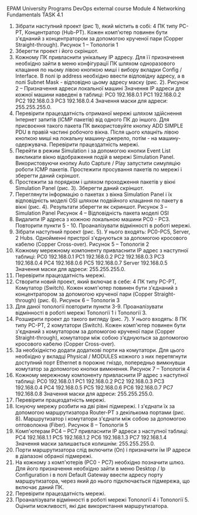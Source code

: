 EPAM University Programs
DevOps external course
Module 4 Networking Fundamentals
TASK 4.1
1. Зібрати наступний проект (рис 1), який містить в собі: 4 ПК типу PC-PT, Концентратор (Hub-PT). Кожен комп'ютер повинен бути з'єднаний з концентратором за допомогою крученої пари (Copper Straight-through).
Рисунок 1 – Топологія 1
2. Зберегти проект і його скріншот.
3. Кожному ПК привласнити унікальну IP адресу. Для її призначення необхідно зайти в меню конфігурації ПК шляхом одноразового клацання по ньому лівою кнопкою миші і вибору вкладки Config / Interface. В полі ip address необхідно ввести відповідну адресу, а в полі Subnet Mask - відповідно цьому адресу маску (рис. 2).
Рисунок 2 – Призначення адреси локальної машині
Значення IP адреси для кожної машини наведені в таблиці:
PC0
192.168.0.1
PC1
192.168.0.2
PC2
192.168.0.3
PC3
192.168.0.4
Значення маски для адреси: 255.255.255.0.
4. Перевірити працездатність отриманої мережі шляхом здійснення Інтернет запитів (ICMP пакетів) від одного ПК до іншого. Для присвоєння такого пакета ПК використовуйте кнопку ADD SIMPLE PDU в правій частині робочого вікна. Після цього клацніть лівою кнопкою миші на локальну машину-джерело, потім - на машину-одержувача. Перевірити працездатність мережі.
5. Перейти в режим Simulation і за допомогою кнопки Event List викликати вікно відображення подій в мережі Simulation Panel.
Використовуючи кнопку Auto Capture / Play запустити симуляцію роботи ICMP пакетів. Простежити просування пакетів по мережі і зберегти даний скріншот.
6. Простежити за порядком і шляхом проходження пакетів у вікні Simulation Panel (рис. 3). Зберегти даний скріншот.
7. Переглянути інформацію о пакетах з вікна Simulation Panel і їх відповідність моделі OSI шляхом подвійного клацання по пакету в вікні (рис. 4). Результати зберегти як скриншот.
Рисунок 3 – Simulation Panel
Рисунок 4 – Відповідність пакета моделі OSI
8. Видалити IP адреса з кожною локальною машини PC0 - PC3. Повторити пункти 5 - 10. Проаналізувати відмінності в роботі мережі.
9. Зібрати наступний проект (рис. 5). У нього входять: PC0-PC5, Server, 2 Hubs. Однойменні пристрої з'єднуються за допомогою кросового кабелю (Copper Cross-over).
Рисунок 5 – Топологія 2
10. Кожному мережному компоненту привласнити IP адрес з наступної таблиці:
PC0
192.168.0.1
PC1
192.168.0.2
PC2
192.168.0.3
PC3
192.168.0.4
PC4
192.168.0.6
PC5
192.168.0.7
Server
192.168.0.5
Значення маски для адреси: 255.255.255.0.
11. Перевірити працездатність мережі.
12. Створити новий проект, який включає в себе: 4 ПК типу PC-PT, Комутатор (Switch). Кожен комп'ютер повинен бути з'єднаний з концентратором за допомогою крученої пари (Copper Straight-through) (рис. 6).
Рисунок 6 – Топологія 3
13. Для даної топології повторити пункти 3-9. Проаналізувати відмінності в роботі мережі Топології 1 і Топології 3.
14. Розширити проект до такого вигляду (рис. 7). У нього входять: 8 ПК типу PC-PT, 2 комутатори (Switch). Кожен комп'ютер повинен бути з'єднаний з комутатором за допомогою крученої пари (Copper Straight-through), комутатори між собою з'єднуються за допомогою кросового кабелю (Copper Cross-over).
15. За необхідністю додати додаткові порти на комутатори. Для цього необхідно у вкладці Physical / MODULES кожного з них перетягнути доступний порт Ethernet в порожнє гніздо, попередньо вимкнувши комутатор за допомогою кнопки вимкнення.
Рисунок 7 – Топологія 4
16. Кожному мережному компоненту привласнити IP адрес з наступної таблиці:
PC0
192.168.0.1
PC1
192.168.0.2
PC2
192.168.0.3
PC3
192.168.0.4
PC4
192.168.0.5
PC5
192.168.0.6
PC6
192.168.0.7
PC7
192.168.0.8
Значення маски для адреси: 255.255.255.0.
17. Перевірити працездатність мережі.
18. Існуючу мережу розбити на дві рівні підмережі. І з'єднати їх за допомогою маршрутизатора Router-PT з декількома портами (рис. 8). Маршрутизатор і комутатори з'єднати між собою за допомогою оптоволокна (Fiber).
Рисунок 8 – Топологія 5
19. Комп'ютерам РС4 – РС7 привласнити IP адреси з наступної таблиці:
PC4
192.168.1.1
PC5
192.168.1.2
PC6
192.168.1.3
PC7
192.168.1.4
Значення маски залишається колишнім: 255.255.255.0.
20. Порти маршрутизатора слід включити (On) і призначити їм IP адреси в діапазоні обраної підмережі.
21. На кожному з комп'ютерів (РС0 - РС7) необхідно позначити шлюз. Для його призначення необхідно зайти в меню Desktop / Ip Configuration і в полі Default Gateway ввести адресу порту маршрутизатора, через який до нього підключається підмережа, що включає даний ПК.
22. Перевірити працездатність мережі.
23. Проаналізувати відмінності в роботі мережі Топології 4 і Топології 5. Оцінити можливості, які дає використання маршрутизатора.